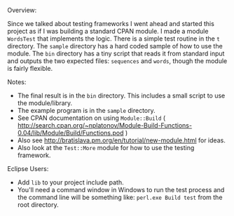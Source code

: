 Overview:

Since we talked about testing frameworks I went ahead and started this
project as if I was building a standard CPAN module.  I made a module
`WordsTest` that implements the logic.  There is a simple test
routine in the `t` directory.  The `sample` directory has a hard coded
sample of how to use the module.  The `bin` directory has a tiny script
that reads it from standard input and outputs the two expected files:
`sequences` and `words`, though the module is fairly flexible.

Notes:

* The final result is in the `bin` directory. This includes a small script to use the module/library.
* The example program is in the `sample` directory.
* See CPAN documentation on using `Module::Build` ( http://search.cpan.org/~nplatonov/Module-Build-Functions-0.04/lib/Module/Build/Functions.pod )
* Also see http://bratislava.pm.org/en/tutorial/new-module.html for ideas.
* Also look at the `Test::More` module for how to use the testing framework.


Eclipse Users:
* Add `lib` to your project include path.
* You'll need a command window in Windows to run the test process and the command line will be something like: `perl.exe Build test` from the root directory.
